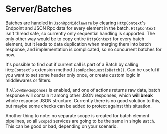 # Server/Batches

Batches are handled in `JsonRpcMiddleware` by clearing `HttpContext`'s Endpoint and JSON Rpc data for every element in the batch. `HttpContext` isn't thread safe, so currently only sequential handling is supported. The only other way would be to copy entire `HttpContext` for every batch element, but it leads to data duplication when merging them into batch response, and implementation is complicated, so no concurrent batches for now.

It's possible to find out if current call is part of a Batch by calling `HttpContext`'s extension method `JsonRpcRequestIsBatch()`.
Can be useful if you want to set some header only once, or create custom logic in middlewares or filters.

If `AllowRawResponses` is enabled, and one of actions returns raw data,
batch response will contain it among other JSON responses, which **will break** whole response JSON structure. Currently there is no good solution to this, but maybe some checks can be added to protect against this situation.

Another thing to note: no separate scope is created for batch element pipelines, so all `Scoped` services are going to be the same in single `Batch`.
This can be good or bad, depending on your scenario.